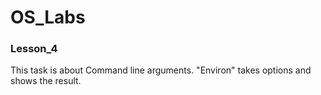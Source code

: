 # OS_Labs

### Lesson_4

This task is about Command line arguments. "Environ" takes options and shows the result.

